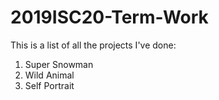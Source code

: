# 2019ISC20-Term-Work
This is a list of all the projects I've done:    
1. Super Snowman   
2. Wild Animal
3. Self Portrait  

